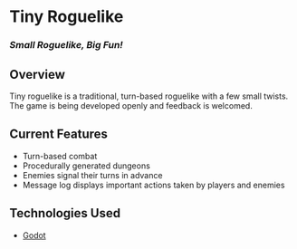 # Tiny Roguelike

### *Small Roguelike, Big Fun!*

## Overview
Tiny roguelike is a traditional, turn-based roguelike with a few small twists. The game is being developed openly and feedback is welcomed.

## Current Features
- Turn-based combat
- Procedurally generated dungeons
- Enemies signal their turns in advance
- Message log displays important actions taken by players and enemies

## Technologies Used
- [Godot](https://godotengine.org/)
